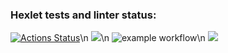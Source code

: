 ### Hexlet tests and linter status:
[![Actions Status](https://github.com/Kerantor/python-project-lvl1/workflows/hexlet-check/badge.svg)](https://github.com/Kerantor/python-project-lvl1/actions)\n
<a href="https://codeclimate.com/github/codeclimate/codeclimate/maintainability"><img src="https://api.codeclimate.com/v1/badges/a99a88d28ad37a79dbf6/maintainability" /></a>\n
![example workflow](https://github.com/github/docs/actions/workflows/main.yml/badge.svg)\n
<a href="https://asciinema.org/a/402673" target="_blank"><img src="https://asciinema.org/a/402673.svg" /></a>
